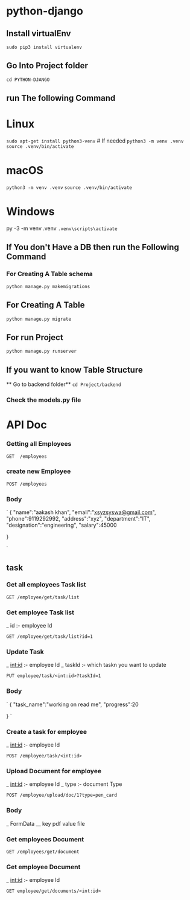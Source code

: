 # python-django

## Install virtualEnv

`sudo pip3 install virtualenv`

## Go Into Project folder

`cd PYTHON-DJANGO`

## run The following Command

# Linux
`sudo apt-get install python3-venv`    # If needed
`python3 -m venv .venv`
`source .venv/bin/activate`

# macOS
`python3 -m venv .venv`
`source .venv/bin/activate`

# Windows
py -3 -m venv .venv
`.venv\scripts\activate`

## If You don't Have a DB then run the Following Command

### For Creating A Table schema

`python manage.py makemigrations`

## For Creating A Table

`python manage.py migrate`

## For run Project

`python manage.py runserver`

## If you want to know Table Structure

** Go to backend folder**
`cd Project/backend`

### Check the models.py file

# API Doc

### Getting all Employees

`GET  /employees`

### create new Employee

`POST /employees`

### Body

`
{
"name":"aakash khan",
"email":"xsyzsyswa@gmail.com",
"phone":9119292992,
"address":"xyz",
"department":"IT",
"designation":"engineering",
"salary":45000

}

`

## task

### Get all employees Task list

`GET /employee/get/task/list`

### Get employee Task list

\_ id :- employee Id

`GET /employee/get/task/list?id=1`

### Update Task

\_ <int:id> :- employee Id
\_ taskId :- which taskn you want to update

`PUT employee/task/<int:id>?taskId=1`

### Body

`
{
"task_name":"working on read me",
"progress":20

}
`

### Create a task for employee

\_ <int:id> :- employee Id

`POST /employee/task/<int:id>`

### Upload Document for employee

\_ <int:id> :- employee Id
\_ type :- document Type

`POST /employee/upload/doc/1?type=pen_card`

### Body

\_ FormData
\_\_ key pdf value file

### Get employees Document

`GET /employees/get/document `

### Get employee Document

\_ <int:id> :- employee Id

`GET employee/get/documents/<int:id>`
